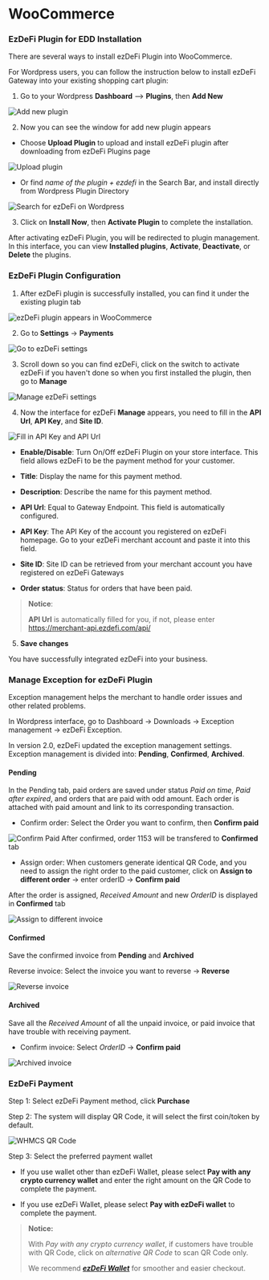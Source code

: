 # WooCommerce

### EzDeFi Plugin for EDD Installation

There are several ways to install ezDeFi Plugin into WooCommerce.

For Wordpress users, you can follow the instruction below to install ezDeFi Gateway into your existing shopping cart plugin:

1. Go to your Wordpress **Dashboard** --> **Plugins**, then **Add New**

 ![Add new plugin](../../img/add-new.png "Add new plugin")

2. Now you can see the window for add new plugin appears

* Choose **Upload Plugin** to upload and install ezDeFi plugin after downloading from ezDeFi Plugins page

![Upload plugin](../../img/upload.png "Upload plugin")

* Or find *name of the plugin + ezdefi* in the Search Bar, and install directly from Wordpress Plugin Directory

![Search for ezDeFi on Wordpress](../../img/woo-search.png "Search for ezDeFi on Wordpress")

3. Click on **Install Now**, then **Activate Plugin** to complete the installation.

After activating ezDeFi Plugin, you will be redirected to plugin management. In this interface, you can view **Installed plugins**, **Activate**, **Deactivate**, or **Delete** the plugins.

### EzDeFi Plugin Configuration

1. After ezDeFi plugin is successfully installed, you can find it under the existing plugin tab

![ezDeFi plugin appears in WooCommerce](../../img/woocommerce.png "ezDeFi plugin appears in WooCommerce")

2. Go to **Settings** -> **Payments**

![Go to ezDeFi settings](../../img/woo-payment.png "Change ezDeFi settings")

3. Scroll down so you can find ezDeFi, click on the switch to activate ezDeFi if you haven't done so when you first installed the plugin, then go to **Manage**

![Manage ezDeFi settings](../../img/woo-manage.png "Manage ezDeFi settings")

4. Now the interface for ezDeFi **Manage** appears, you need to fill in the **API Url**, **API Key**, and **Site ID**.

![Fill in API Key and API Url](../../img/woo-api.png "Fill in API Key and Url")

* **Enable/Disable**: Turn On/Off ezDeFi Plugin on your store interface. This field allows ezDeFi to be the payment method for your customer.

* **Title**: Display the name for this payment method.

* **Description**: Describe the name for this payment method.

* **API Url**: Equal to Gateway Endpoint. This field is automatically configured.

* **API Key**: The API Key of the account you registered on ezDeFi homepage. Go to your ezDeFi merchant account and paste it into this field.

* **Site ID**: Site ID can be retrieved from your merchant account you have registered on ezDeFi Gateways

* **Order status**: Status for orders that have been paid. 

> **Notice**: 
>
> **API Url** is automatically filled for you, if not, please enter https://merchant-api.ezdefi.com/api/

5. **Save changes**

You have successfully integrated ezDeFi into your business.

### Manage Exception for ezDeFi Plugin

Exception management helps the merchant to handle order issues and other related problems.

In Wordpress interface, go to Dashboard -> Downloads -> Exception management -> ezDeFi Exception.

In version 2.0, ezDeFi updated the exception management settings. Exception management is divided into: **Pending**, **Confirmed**, **Archived**.

#### Pending

In the Pending tab, paid orders are saved under status *Paid on time*, *Paid after expired*, and orders that are paid with odd amount. Each order is attached with paid amount and link to its corresponding transaction.

* Confirm order: Select the Order you want to confirm, then **Confirm paid**

![Confirm Paid](../../img/edd-exception.png "Confirm Paid")
After confirmed, order 1153 will be transfered to **Confirmed** tab

* Assign order: When customers generate identical QR Code, and you need to assign the right order to the paid customer, click on **Assign to different order** -> enter orderID -> **Confirm paid**

After the order is assigned, *Received Amount* and new *OrderID* is displayed in **Confirmed** tab

![Assign to different invoice](../../img/edd-exception2.png "Assign to different order")

#### Confirmed

Save the confirmed invoice from **Pending** and **Archived**

Reverse invoice: Select the invoice you want to reverse -> **Reverse**

![Reverse invoice](../../img/edd-exception3.png "Reverse order")

#### Archived

Save all the *Received Amount* of all the unpaid invoice, or paid invoice that have trouble with receiving payment.

* Confirm invoice: Select *OrderID* -> **Confirm paid**

![Archived invoice](../../img/edd-exception4.png "Archived order")

### EzDeFi Payment

Step 1: Select ezDeFi Payment method, click **Purchase**

Step 2: The system will display QR Code, it will select the first coin/token by default.

![WHMCS QR Code](../../img/whmcs-qr.png "WHMCS QR Code")

Step 3: Select the preferred payment wallet

* If you use wallet other than ezDeFi Wallet, please select **Pay with any crypto currency wallet** and enter the right amount on the QR Code to complete the payment.

* If you use ezDeFi Wallet, please select **Pay with ezDeFi wallet** to complete the payment.

> **Notice:** 
>
> With *Pay with any crypto currency wallet*, if customers have trouble with QR Code, click on *alternative QR Code* to scan QR Code only.
> 
> We recommend ***[ezDeFi Wallet](https://ezdefi.com/wallet/)*** for smoother and easier checkout.
